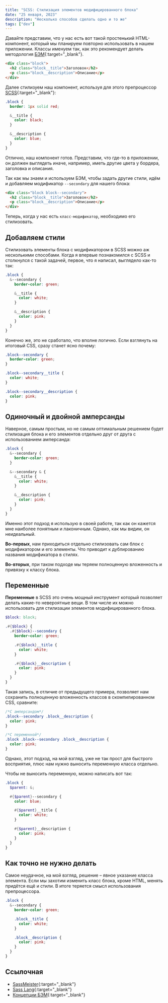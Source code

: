 ```yaml
---
title: "SCSS: Стилизация элементов модифицированного блока"
date: "25 января, 2023"
description: "Несколько способов сделать одно и то же"
tags: ["dev"]
---
```


Давайте представим, что у нас есть вот такой простенький HTML-компонент, который мы планируем повторно использовать в нашем приложении. Классы именуем так, как это рекомендует делать методология [БЭМ](https://ru.bem.info/methodology/key-concepts/){:target="\_blank"}.

```html
<div class="block">
  <h2 class="block__title">Заголовок</h2>
  <p class="block__description">Описание</p>
</div>
```

Далее стилизуем наш компонент, используя для этого препроцессор [SCSS](https://sass-lang.com/documentation/){:target="\_blank"}:

```scss
.block {
  border: 1px solid red;

  &__title {
    color: black;
  }

  &__description {
    color: blue;
  }
}
```

Отлично, наш компонент готов. Представим, что где-то в приложении, он должен выглядеть иначе, например, иметь другие цвета у бордера, заголовка и описания.

Так как мы знаем и используем БЭМ, чтобы задать другие стили, идём и добавляем модификатор `--secondary` для нашего блока:

```html
<div class="block block--secondary">
  <h2 class="block__title">Заголовок</h2>
  <p class="block__description">Описание</p>
</div>
```

Теперь, когда у нас есть `класс-модификатор`, необходимо его стилизовать.

## Добавляем стили

Стилизовать элементы блока с модификатором в SCSS можно аж несколькими способами. Когда я впервые познакомился с SCSS и столкнулся с такой задачей, первое, что я написал, выглядело как-то так:

```scss
.block {
  &--secondary {
    border-color: green;

    &__title {
      color: white;
    }

    &__description {
      color: pink;
    }
  }
}
```

Конечно же, это не сработало, что вполне логично. Если взглянуть на итоговый CSS, сразу станет ясно почему:

```css
.block--secondary {
  border-color: green;
}

.block--secondary__title {
  color: white;
}

.block--secondary__description {
  color: pink;
}
```

## Одиночный и двойной амперсанды

Наверное, самым простым, но не самым оптимальным решением будет стилизация блока и его элементов отдельно друг от друга с использованием амперсанда:

```scss
.block {
  &--secondary {
    border-color: green;
  }

  &--secondary & {
    &__title {
      color: white;
    }

    &__description {
      color: pink;
    }
  }
}
```

Именно этот подход я использую в своей работе, так как он кажется мне наиболее понятным и лаконичным. Однако, как мы видим, он неидеальный.

**Во-первых**, нам приходиться отдельно стилизовать сам блок с модификатором и его элементы. Что приводит к дублированию названия модификатора в стилях.

**Во-вторых**, при таком подходе мы теряем полноценную вложенность и привязку к классу блока.

## Переменные

**Переменные** в SCSS это очень мощный инструмент который позволяет делать какие-то невероятные вещи. В том числе их можно использовать для стилизации элементов модифицированного блока.

```scss
$block: block;

.#{$block} {
  .#{$block}--secondary {
    border-color: green;

    .#{$block}__title {
      color: white;
    }

    .#{$block}__description {
      color: pink;
    }
  }
}
```

Такая запись, в отличие от предыдущего примера, позволяет нам сохранить полноценную вложенность классов в скомпилированном CSS, сравните:

```css
/*С амперсандом*/
.block--secondary .block__description {
  color: pink;
}

/*С переменной*/
.block .block--secondary .block__description {
  color: pink;
}
```

Однако, этот подход, на мой взгляд, уже не так прост для быстрого восприятия, плюс нам нужно выносить переменную класса отдельно.

Чтобы не выносить переменную, можно написать вот так:

```scss
.block {
  $parent: &;

  #{$parent}--secondary {
    color: blue;

    #{$parent}__title {
      color: white;
    }

    #{$parent}__description {
      color: pink;
    }
  }
}
```

## Как точно не нужно делать

Самое неудачное, на мой взгляд, решение – явное указание класса элемента. Если мы захотим изменить класс блока, кроме HTML, менять придётся ещё и стили. В итоге теряется смысл использования препроцессора.

```scss
.block {
  &--secondary {
    border-color: green;

    .block__title {
      color: white;
    }

    .block__description {
      color: pink;
    }
  }
}
```

## Ссылочная

- [SassMeister](https://www.sassmeister.com/){:target="\_blank"}
- [Sass Lang](https://sass-lang.com/documentation/){:target="\_blank"}
- [Концепции БЭМ](https://ru.bem.info/methodology/key-concepts/){:target="\_blank"}
